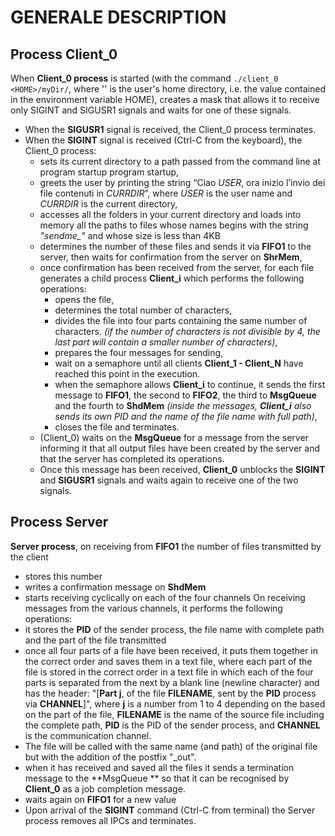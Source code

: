 
# GENERALE DESCRIPTION

## Process Client_0
When **Client_0 process** is started (with the command `./client_0 <HOME>/myDir/`, where '<HOME>' is the user's home directory, i.e. the value contained in the environment variable HOME), creates a mask that allows it to receive only SIGINT and SIGUSR1 signals and waits for one of these signals.
 - When the **SIGUSR1** signal is received, the Client_0 process terminates.
 - When the **SIGINT** signal is received (Ctrl-C from the keyboard), the Client_0 process:
	 - sets its current directory to a path passed from the command line at program startup program 		startup,
	 - greets the user by printing the string “Ciao *USER*, ora inizio l’invio dei file contenuti
in *CURRDIR*”, where *USER* is the user name and *CURRDIR* is the current directory,
	- accesses all the folders in your current directory and loads into memory all the paths to files whose names begins with the string *"sendme_"* and whose size is less than 4KB
	- determines the number of these files and sends it via **FIFO1** to the server, then waits for confirmation from the server on **ShrMem**,
	- once confirmation has been received from the server, for each file generates a child process **Client_i** which performs the following operations:
		- opens the file,
		- determines the total number of characters,
		- divides the file into four parts containing the same number of characters. 
		*(if the number of characters is not divisible by 4, the last part will contain a smaller number of characters)*,
		- prepares the four messages for sending,
		- wait on a semaphore until all clients **Client_1 - Client_N** have reached this point in the execution.
		- when the semaphore allows **Client_i** to continue, it sends the first message to
**FIFO1**, the second to **FIFO2**, the third to **MsgQueue** and the fourth to **ShdMem**  *(inside the messages, **Client_i** also sends its own PID and the name of the file name with full path)*,
		- closes the file and terminates.
	- (Client_0) waits on the **MsgQueue** for a message from the server informing it that all output files have been created by the server and that the server has completed its operations.
	- Once this message has been received, **Client_0** unblocks the **SIGINT** and **SIGUSR1** signals and waits again to receive one of the two signals.
 
 ## Process Server
 **Server process**, on receiving from **FIFO1** the number of files transmitted by the client 
- stores this number
- writes a confirmation message on **ShdMem**
- starts receiving cyclically on each of the four channels
On receiving messages from the various channels, it performs the following operations:
- it stores the **PID** of the sender process, the file name with complete path and the part of the file transmitted
- once all four parts of a file have been received, it puts them together in the correct order and saves them in a text file, where each part of the file is stored in the correct order in a text file in which each of the four parts is separated from the next by a blank line (newline character) and has the header:
 "[**Part j**, of the file **FILENAME**, sent by the **PID** process via **CHANNEL**]", where **j** is a number from 1 to 4 depending on the
based on the part of the file, **FILENAME** is the name of the source file including the complete path, **PID** is the PID of the sender process, and **CHANNEL** is the communication channel.
- The file will be called with the same name (and path) of the original file but with the addition of the postfix "_out".
- when it has received and saved all the files it sends a termination message to the
**MsgQueue ** so that it can be recognised by **Client_0** as a job completion message.
- waits again on **FIFO1** for a new value
- Upon arrival of the **SIGINT** command (Ctrl-C from terminal) the Server process removes all IPCs and terminates.
